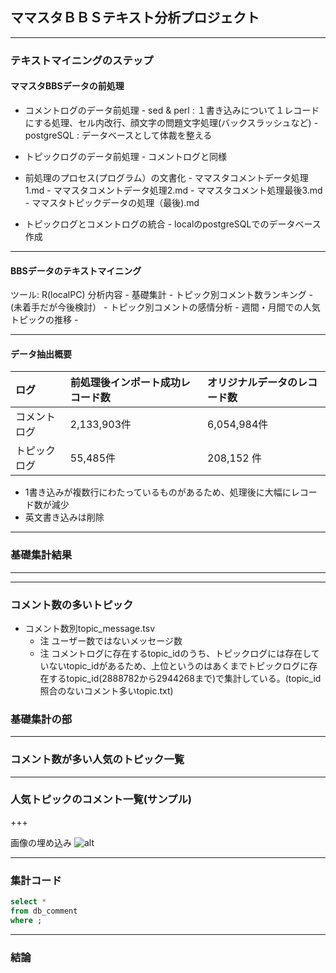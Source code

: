 ## ママスタＢＢＳテキスト分析プロジェクト

---

### テキストマイニングのステップ
####  ママスタBBSデータの前処理

- コメントログのデータ前処理
		- sed & perl : １書き込みについて１レコードにする処理、セル内改行、顔文字の問題文字処理(バックスラッシュなど)
		- postgreSQL : データベースとして体裁を整える

- トピックログのデータ前処理
		- コメントログと同様

- 前処理のプロセス(プログラム）の文書化
		- ママスタコメントデータ処理1.md
		- ママスタコメントデータ処理2.md
		- ママスタコメント処理最後3.md
		- ママスタトピックデータの処理（最後).md

- トピックログとコメントログの統合
		- localのpostgreSQLでのデータベース作成

---

#### BBSデータのテキストマイニング
 ツール: R(localPC)
 分析内容
	- 基礎集計
		- トピック別コメント数ランキング
		-　(未着手だが今後検討）
		- トピック別コメントの感情分析
		- 週間・月間での人気トピックの推移
		- 

---

#### データ抽出概要

 |ログ| 前処理後インポート成功レコード数|オリジナルデータのレコード数|
 |:----|:----|:----|
 |コメントログ| 2,133,903件| 6,054,984件|
 |トピックログ| 55,485件| 208,152 件|

- 1書き込みが複数行にわたっているものがあるため、処理後に大幅にレコード数が減少
- 英文書き込みは削除

---

### 基礎集計結果
<hr>

---

### コメント数の多いトピック
- コメント数別topic_message.tsv
	- 注 ユーザー数ではないメッセージ数
	- 注 コメントログに存在するtopic_idのうち、トピックログには存在していないtopic_idがあるため、上位というのはあくまでトピックログに存在するtopic_id(2888782から2944268まで)で集計している。(topic_id照合のないコメント多いtopic.txt)


### 基礎集計の部

---

### コメント数が多い人気のトピック一覧


---

### 人気トピックのコメント一覧(サンプル)


+++

画像の埋め込み
![alt](test.png)

---

### 集計コード

```sql
select *
from db_comment
where ;

```

---

###  結論
